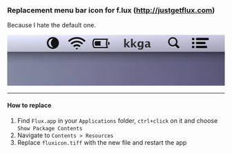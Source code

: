 ### Replacement menu bar icon for f.lux (http://justgetflux.com)

Because I hate the default one.

![Screenshot](screenshot.png)

***

#### How to replace

1. Find `Flux.app` in your `Applications` folder, `ctrl+click` on it and choose `Show Package Contents`
2. Navigate to `Contents > Resources`
3. Replace `fluxicon.tiff` with the new file and restart the app
